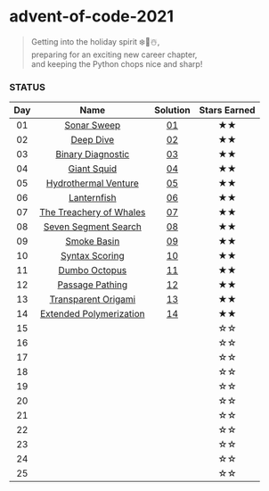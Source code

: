 # advent-of-code-2021

> Getting into the holiday spirit ❄️🌲☃️,  
preparing for an exciting new career chapter,  
and keeping the Python chops nice and sharp!  

### STATUS

| Day | Name | Solution | Stars Earned |
| :------: | :-------------------: | :--------------: | :--------------: |
| 01 | [Sonar Sweep](https://adventofcode.com/2021/day/1) | [01](solution_code/day01.py) | ★★ |
| 02 | [Deep Dive](https://adventofcode.com/2021/day/2) | [02](solution_code/day02.py) | ★★ |
| 03 | [Binary Diagnostic](https://adventofcode.com/2021/day/3) | [03](solution_code/day03.py) | ★★ |
| 04 | [Giant Squid](https://adventofcode.com/2021/day/4) | [04](solution_code/day04.py) | ★★ |
| 05 | [Hydrothermal Venture](https://adventofcode.com/2021/day/5) | [05](solution_code/day05.py) | ★★ |
| 06 | [Lanternfish](https://adventofcode.com/2021/day/6) | [06](solution_code/day06.py) | ★★ |
| 07 | [The Treachery of Whales](https://adventofcode.com/2021/day/7) | [07](solution_code/day07.py) | ★★ |
| 08 | [Seven Segment Search](https://adventofcode.com/2021/day/8) | [08](solution_code/day08.py) | ★★ |
| 09 | [Smoke Basin](https://adventofcode.com/2021/day/9) | [09](solution_code/day09.py) | ★★ |
| 10 | [Syntax Scoring](https://adventofcode.com/2021/day/10) | [10](solution_code/day10.py) | ★★ |
| 11 | [Dumbo Octopus](https://adventofcode.com/2021/day/11) | [11](solution_code/day11.py) | ★★ |
| 12 | [Passage Pathing](https://adventofcode.com/2021/day/12) | [12](solution_code/day12.py) | ★★ |
| 13 | [Transparent Origami](https://adventofcode.com/2021/day/13) | [13](solution_code/day13.py) | ★★ |
| 14 | [Extended Polymerization](https://adventofcode.com/2021/day/14) | [14](solution_code/day14.py) | ★★ |
| 15 |  |  | ☆☆ |
| 16 |  |  | ☆☆ |
| 17 |  |  | ☆☆ |
| 18 |  |  | ☆☆ |
| 19 |  |  | ☆☆ |
| 20 |  |  | ☆☆ |
| 21 |  |  | ☆☆ |
| 22 |  |  | ☆☆ |
| 23 |  |  | ☆☆ |
| 24 |  |  | ☆☆ |
| 25 |  |  | ☆☆ |
